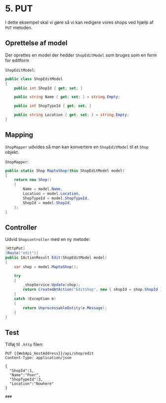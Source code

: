 # 5. PUT

I dette eksempel skal vi gøre så vi kan redigere vores shops ved hjælp af `PUT` metoden.

## Oprettelse af model

Der oprettes en model der hedder `ShopEditModel` som bruges som en form for editform

`ShopEditModel`:

```C#
public class ShopEditModel
{
    public int ShopId { get; set; }

    public string Name { get; set; } = string.Empty;

    public int ShopTypeId { get; set; }

    public string Location { get; set; } = string.Empty;
}
```

## Mapping

`ShopMapper` udvides så man kan konvertere en `ShopEditModel` til et `Shop` objekt.

`ShopMapper`:
```C#
public static Shop MaptoShop(this ShopEditModel model)
{
    return new Shop()
    {
        Name = model.Name,
        Location = model.Location,
        ShopTypeId = model.ShopTypeId,
        ShopId = model.ShopId,
    };
}
```

## Controller

Udvid `Shopcontroller` med en ny metode:
```C#
[HttpPut]
[Route("edit")]
public IActionResult Edit(ShopEditModel model) 
{
    var shop = model.MaptoShop();

    try
    {
        _shopService.Update(shop);
        return CreatedAtAction("EditShop", new { shopId = shop.ShopId }, shop.MapToModel());
    }
    catch (Exception e)
    {
        return UnprocessableEntity(e.Message);
    }       
}
```

## Test

Tilføj til `.http` filen:
```http
PUT {{WebApi_HostAddress}}/api/shop/edit
Content-Type: application/json

{
  "ShopId":1,
  "Name":"Poer",
  "ShopTypeId":3,
  "Location":"Nowhere"
}

###
```